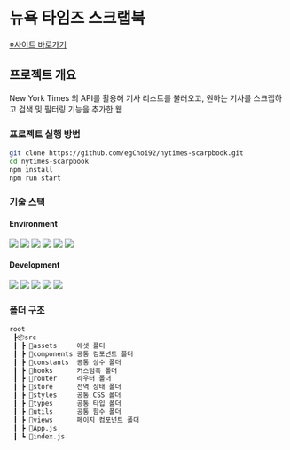 # 뉴욕 타임즈 스크랩북

<a href="https://nytimes-scarpbook.vercel.app/" target="_blank">※사이트 바로가기</a>

## 프로젝트 개요
New York Times 의 API를 활용해 기사 리스트를 불러오고, 원하는 기사를 스크랩하고 검색 및 필터링 기능을 추가한 웹

### 프로젝트 실행 방법
```bash
git clone https://github.com/egChoi92/nytimes-scarpbook.git
cd nytimes-scarpbook
npm install
npm run start
```   

### 기술 스택
#### Environment
<div>
<img src="https://img.shields.io/badge/vscode-007ACC?style=for-the-badge&logo=visualstudiocode&logoColor=white"> <img src="https://img.shields.io/badge/git-F05032?style=for-the-badge&logo=git&logoColor=white"> <img src="https://img.shields.io/badge/npm-CB3837?style=for-the-badge&logo=npm&logoColor=white"> <img src="https://img.shields.io/badge/Webpack-8DD6F9?style=for-the-badge&logo=webpack&logoColor=white"> <img src="https://img.shields.io/badge/ESLint-4B32C3?style=for-the-badge&logo=eslint&logoColor=white"> <img src="https://img.shields.io/badge/Prettier-F7B93E?style=for-the-badge&logo=prettier&logoColor=white">
</div>

#### Development
<div>
<img src="https://img.shields.io/badge/javascript-F7DF1E?style=for-the-badge&logo=javascript&logoColor=black"> <img src="https://img.shields.io/badge/react-61DAFB?style=for-the-badge&logo=react&logoColor=black"> <img src="https://img.shields.io/badge/styled components-DB7093?style=for-the-badge&logo=styled-components&logoColor=white"> <img src="https://img.shields.io/badge/Zustand-48433D?style=for-the-badge&logo=zustand&logoColor=white"> <img src="https://img.shields.io/badge/React query-FF4154?style=for-the-badge&logo=reactquery&logoColor=white">
</div>

### 폴더 구조
```bash
root
 ┣📦src
 ┃ ┣ 📂assets     에셋 폴더
 ┃ ┣ 📂components 공통 컴포넌트 폴더
 ┃ ┣ 📂constants  공통 상수 폴더
 ┃ ┣ 📂hooks      커스텀훅 폴더
 ┃ ┣ 📂router     라우터 폴더
 ┃ ┣ 📂store      전역 상태 폴더
 ┃ ┣ 📂styles     공통 CSS 폴더
 ┃ ┣ 📂types      공통 타입 폴더
 ┃ ┣ 📂utils      공통 함수 폴더
 ┃ ┣ 📂views      페이지 컴포넌트 폴더
 ┃ ┣ 📜App.js     
 ┃ ┗ 📜index.js   
```